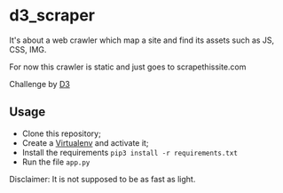 # d3_scraper

It's about a web crawler which map a site and find its assets such as JS, CSS, IMG.

For now this crawler is static and just goes to scrapethissite.com

Challenge by [D3](https://www.d3.do/)

## Usage

- Clone this repository;
- Create a [Virtualenv](https://virtualenv.pypa.io/en/latest/) and activate it;
- Install the requirements ```pip3 install -r requirements.txt```
- Run the file ```app.py```

Disclaimer: It is not supposed to be as fast as light.

